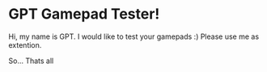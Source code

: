 # GPT Gamepad Tester!
Hi, my name is GPT. I would like to test your gamepads :)
Please use me as extention.

So...
Thats all
